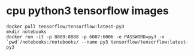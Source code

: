 # cpu python3 tensorflow images
```{basj}
docker pull tensorflow/tensorflow:latest-py3
mkdir notebooks
docker run -it -p 8889:8888 -p 6007:6006 -e PASSWORD=py3 -v `pwd`/notebooks:/notebooks/ --name py3 tensorflow/tensorflow:latest-py3
```
